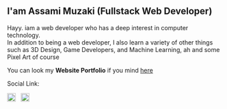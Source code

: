 ## I'am Assami Muzaki (Fullstack Web Developer)

Hayy. iam a web developer who has a deep interest in computer technology.  
In addition to being a web developer, I also learn a variety of other things such as 3D Design, Game Developers, and Machine Learning, ah and some Pixel Art of course

You can look my **Website Portfolio** if you mind [here](https://lavaruz.github.io/Assami-Portfolio/)

Social Link:

<a href="https://www.linkedin.com/in/assami-muzaki-1b2003191/" target="blank"><img src="https://raw.githubusercontent.com/rahuldkjain/github-profile-readme-generator/master/src/images/icons/Social/linked-in-alt.svg" alt="ln:Assami Muzaki" width="20"/></a> &nbsp;
<a href="https://instagram.com/assami_mzk" target="blank"><img src="https://raw.githubusercontent.com/rahuldkjain/github-profile-readme-generator/master/src/images/icons/Social/instagram.svg" alt="ig:@assami_mzk" width="20" /></a>


<!-- [![Lavaruz GitHub stats](https://github-readme-stats.vercel.app/api?username=Lavaruz)](https://github.com/anuraghazra/github-readme-stats) -->

